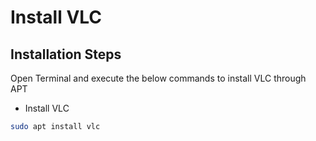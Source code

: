 # Install VLC

## Installation Steps

Open Terminal and execute the below commands to install VLC through APT

* Install VLC

```bash
sudo apt install vlc
```
